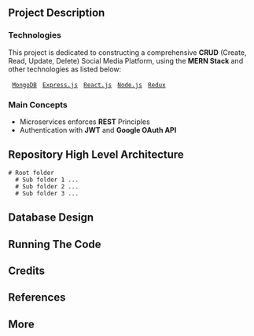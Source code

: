 ## Project Description

### Technologies 
This project is dedicated to constructing a comprehensive **CRUD** (Create, Read, Update, Delete) Social Media Platform, using the **MERN Stack** and other technologies as listed below:

&nbsp;&nbsp;[`MongoDB`](https://www.mongodb.com)
&nbsp;&nbsp;[`Express.js`](https://expressjs.com) 
&nbsp;&nbsp;[`React.js`](https://legacy.reactjs.org)
&nbsp;&nbsp;[`Node.js`](https://nodejs.org)
&nbsp;&nbsp;[`Redux`](https://react-redux.js.org)

### Main Concepts

- Microservices enforces **REST** Principles
- Authentication with **JWT** and **Google OAuth API**

## Repository High Level Architecture

```
# Root folder
  # Sub folder 1 ...
  # Sub folder 2 ...
  # Sub folder 3 ...
```

## Database Design

## Running The Code

## Credits

## References

## More
